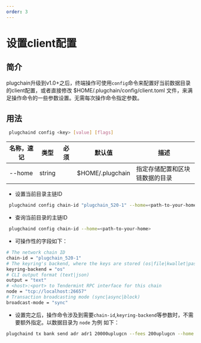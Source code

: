 ```yaml
---
order: 3
---
```


# 设置client配置

## 简介

plugchain升级到v1.0+之后，终端操作可使用`config`命令来配置好当前数据目录的client配置，或者直接修改 $HOME/.plugchain/config/client.toml 文件，来满足操作命令的一些参数设置。无需每次操作命令指定参数。

## 用法

```bash
 plugchaind config <key> [value] [flags]
```


| 名称，速记        | 类型   | 必须 | 默认值       | 描述                                                                               |
| ----------------- | ------ | ---- | ------------ | ---------------------------------------------------------------------------------- |
| --home            | string |      | $HOME/.plugchain  | 指定存储配置和区块链数据的目录                                                     |


- 设置当前目录主链ID

```bash
 plugchaind config chain-id "plugchain_520-1" --home=<path-to-your-home>
```

- 查询当前目录的主链ID
```bash
 plugchaind config chain-id --home=<path-to-your-home>
```

- 可操作性的字段如下：
```bash
# The network chain ID
chain-id = "plugchain_520-1"
# The keyring's backend, where the keys are stored (os|file|kwallet|pass|test|memory)
keyring-backend = "os"
# CLI output format (text|json)
output = "text"
# <host>:<port> to Tendermint RPC interface for this chain
node = "tcp://localhost:26657"
# Transaction broadcasting mode (sync|async|block)
broadcast-mode = "sync"
```

- 设置完之后，操作命令涉及到需要`chain-id`,`keyring-backend`等参数时，不需要额外指定。以数据目录为 `node` 为例 如下：

```bash
plugchaind tx bank send adr adr1 20000uplugcn --fees 200uplugcn --home node
```